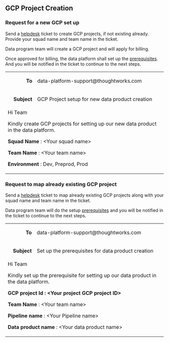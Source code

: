 ## GCP Project Creation


### Request for a new GCP set up

Send a [helpdesk](mailto:data-platform-support@thoughtworks.com) ticket to create GCP projects, if not existing already. Provide your squad name and team name in the ticket.

Data program team will create a GCP project and will apply for billing.

Once approved for billing, the data platform shall set up the [prerequisites](https://docs.google.com/document/d/149ClptOuxJqkY1hgKSklNo3frWgrBBAvgYKo7tbJ1pk). And you will be notified in the ticket to continue to the next steps.


<table>
  <tr>
   <td><p style="text-align: right">
<strong>To</strong></p>

   </td>
   <td>data-platform-support@thoughtworks.com
   </td>
  </tr>
  <tr>
   <td><p style="text-align: right">
<strong>Subject</strong></p>

   </td>
   <td>GCP Project setup for new data product creation
   </td>
  </tr>
  <tr>
   <td colspan="2" >Hi Team
<p>
Kindly create GCP projects for setting up our new data product in the data platform.
<p>
<strong>Squad Name</strong> : &lt;Your squad name>
<p>
<strong>Team Name</strong> : &lt;Your team name>
<p>
<strong>Environment </strong>: Dev, Preprod, Prod
   </td>
  </tr>
</table>



### Request to map already existing GCP project

Send a [helpdesk](mailto:data-platform-support@thoughtworks.com) ticket to map already existing GCP projects along with your squad name and team name in the ticket.

Data program team will do the setup [prerequisites](https://docs.google.com/document/d/149ClptOuxJqkY1hgKSklNo3frWgrBBAvgYKo7tbJ1pk) and you will be notified in the ticket to continue to the next steps.


<table>
  <tr>
   <td><p style="text-align: right">
<strong>To</strong></p>

   </td>
   <td>data-platform-support@thoughtworks.com
   </td>
  </tr>
  <tr>
   <td><p style="text-align: right">
<strong>Subject</strong></p>

   </td>
   <td>Set up the prerequisites for data product creation
   </td>
  </tr>
  <tr>
   <td colspan="2" >Hi Team
<p>
Kindly set up the prerequisite for setting up our data product in the data platform.
<p>
<strong>GCP project Id : &lt;Your project GCP project ID></strong>
<p>
<strong>Team Name</strong> : &lt;Your team name>
<p>
<strong>Pipeline name </strong>: &lt;Your Pipeline name>
<p>
<strong>Data product name </strong>: &lt;Your data product name>
   </td>
  </tr>
</table>


